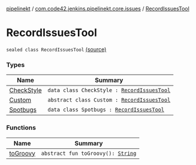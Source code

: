 [pipelinekt](../../index.md) / [com.code42.jenkins.pipelinekt.core.issues](../index.md) / [RecordIssuesTool](./index.md)

# RecordIssuesTool

`sealed class RecordIssuesTool` [(source)](https://github.com/code42/pipelinekt/tree/master/core/src/main/kotlin/com/code42/jenkins/pipelinekt/core/issues/RecordIssuesTool.kt#L6)

### Types

| Name | Summary |
|---|---|
| [CheckStyle](-check-style/index.md) | `data class CheckStyle : `[`RecordIssuesTool`](./index.md) |
| [Custom](-custom/index.md) | `abstract class Custom : `[`RecordIssuesTool`](./index.md) |
| [Spotbugs](-spotbugs/index.md) | `data class Spotbugs : `[`RecordIssuesTool`](./index.md) |

### Functions

| Name | Summary |
|---|---|
| [toGroovy](to-groovy.md) | `abstract fun toGroovy(): `[`String`](https://kotlinlang.org/api/latest/jvm/stdlib/kotlin/-string/index.html) |
